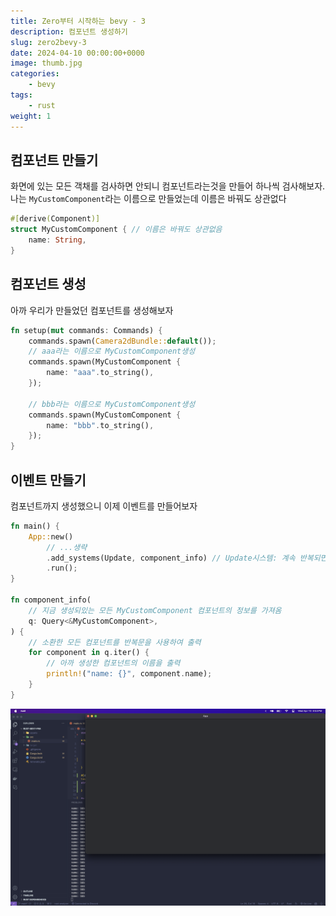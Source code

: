 ```yaml
---
title: Zero부터 시작하는 bevy - 3
description: 컴포넌트 생성하기
slug: zero2bevy-3
date: 2024-04-10 00:00:00+0000
image: thumb.jpg
categories:
    - bevy
tags:
    - rust
weight: 1
---
```

## 컴포넌트 만들기
화면에 있는 모든 객채를 검사하면 안되니 컴포넌트라는것을 만들어 하나씩 검사해보자.
나는 `MyCustomComponent`라는 이름으로 만들었는데 이름은 바꿔도 상관없다
```rs
#[derive(Component)]
struct MyCustomComponent { // 이름은 바꿔도 상관없음
    name: String,
}
```

## 컴포넌트 생성
아까 우리가 만들었던 컴포넌트를 생성해보자
```rs
fn setup(mut commands: Commands) {
    commands.spawn(Camera2dBundle::default());
    // aaa라는 이름으로 MyCustomComponent생성
    commands.spawn(MyCustomComponent {
        name: "aaa".to_string(),
    });
    
    // bbb라는 이름으로 MyCustomComponent생성
    commands.spawn(MyCustomComponent {
        name: "bbb".to_string(),
    });
}
```

## 이벤트 만들기
컴포넌트까지 생성했으니 이제 이벤트를 만들어보자

```rs
fn main() {
    App::new()
        // ...생략
        .add_systems(Update, component_info) // Update시스템: 계속 반복되면서 실행되게 해줌
        .run();
}

fn component_info(
    // 지금 생성되있는 모든 MyCustomComponent 컴포넌트의 정보를 가져옴
    q: Query<&MyCustomComponent>,
) {
    // 소환한 모든 컴포넌트를 반복문을 사용하여 출력
    for component in q.iter() {
        // 아까 생성한 컴포넌트의 이름을 출력
        println!("name: {}", component.name);
    }
}
```
![실행결과](defualt-run.png)
